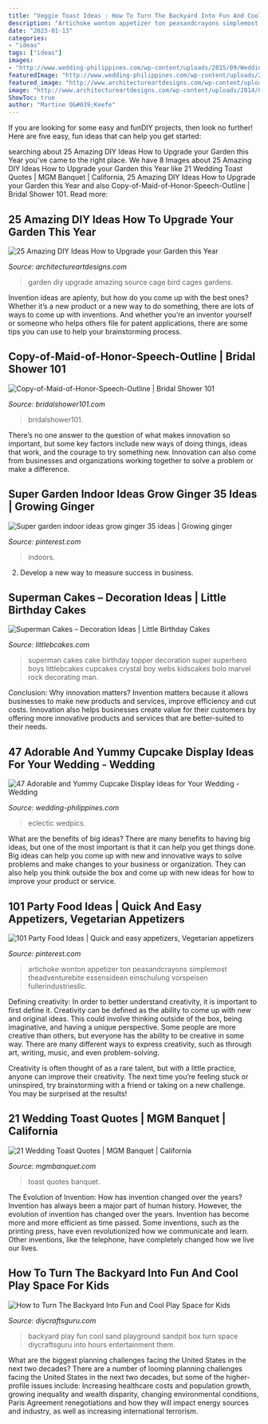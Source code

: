 ```yaml
---
title: "Veggie Toast Ideas : How To Turn The Backyard Into Fun And Cool Play Space For Kids"
description: "Artichoke wonton appetizer ton peasandcrayons simplemost theadventurebite essensideen einschulung vorspeisen fullerindustriesllc"
date: "2023-01-13"
categories:
- "ideas"
tags: ["ideas"]
images:
- "http://www.wedding-philippines.com/wp-content/uploads/2015/09/Wedding-Philippines-47-Adorable-and-Yummy-Cupcake-Display-Ideas-for-Your-Wedding-Bar-Buffet-Food-29.jpg"
featuredImage: "http://www.wedding-philippines.com/wp-content/uploads/2015/09/Wedding-Philippines-47-Adorable-and-Yummy-Cupcake-Display-Ideas-for-Your-Wedding-Bar-Buffet-Food-29.jpg"
featured_image: "http://www.architectureartdesigns.com/wp-content/uploads/2014/02/1430.jpg"
image: "http://www.architectureartdesigns.com/wp-content/uploads/2014/02/1430.jpg"
ShowToc: true
author: "Martine O&#039;Keefe"
---
```



If you are looking for some easy and funDIY projects, then look no further! Here are five easy, fun ideas that can help you get started: 

	

		
searching about 25 Amazing DIY Ideas How to Upgrade your Garden this Year you've came to the right place. We have 8 Images about 25 Amazing DIY Ideas How to Upgrade your Garden this Year like 21 Wedding Toast Quotes | MGM Banquet | California, 25 Amazing DIY Ideas How to Upgrade your Garden this Year and also Copy-of-Maid-of-Honor-Speech-Outline | Bridal Shower 101. Read more:
		
    
## 25 Amazing DIY Ideas How To Upgrade Your Garden This Year

<img loading=lazy src="http://www.architectureartdesigns.com/wp-content/uploads/2014/02/1430.jpg" onerror="this.onerror=null;this.src='https://tse1.mm.bing.net/th?id=OIP.Wohxblskq_Y4W8YimXKZygHaJ2&amp;pid=15.1';" alt="25 Amazing DIY Ideas How to Upgrade your Garden this Year">

_Source: architectureartdesigns.com_

>garden diy upgrade amazing source cage bird cages gardens. 

	

Invention ideas are aplenty, but how do you come up with the best ones? Whether it’s a new product or a new way to do something, there are lots of ways to come up with inventions. And whether you’re an inventor yourself or someone who helps others file for patent applications, there are some tips you can use to help your brainstorming process.

    
## Copy-of-Maid-of-Honor-Speech-Outline | Bridal Shower 101

<img loading=lazy src="https://bridalshower101.com/wp-content/uploads/2021/05/Copy-of-Maid-of-Honor-Speech-Outline.png" onerror="this.onerror=null;this.src='https://tse3.mm.bing.net/th?id=OIP.F7yjCEhDsOFOSdeciJvtMAHaLH&amp;pid=15.1';" alt="Copy-of-Maid-of-Honor-Speech-Outline | Bridal Shower 101">

_Source: bridalshower101.com_

>bridalshower101. 

	

There’s no one answer to the question of what makes innovation so important, but some key factors include new ways of doing things, ideas that work, and the courage to try something new. Innovation can also come from businesses and organizations working together to solve a problem or make a difference.

    
## Super Garden Indoor Ideas Grow Ginger 35 Ideas | Growing Ginger

<img loading=lazy src="https://i.pinimg.com/736x/fc/6c/03/fc6c037a53fe99306f27228bbc8fc629.jpg" onerror="this.onerror=null;this.src='https://tse4.mm.bing.net/th?id=OIP.0z7vWfSwy9v5e9HOOXmaTAAAAA&amp;pid=15.1';" alt="Super garden indoor ideas grow ginger 35 ideas | Growing ginger">

_Source: pinterest.com_

>indoors. 

	

2. Develop a new way to measure success in business.

    
## Superman Cakes – Decoration Ideas | Little Birthday Cakes

<img loading=lazy src="https://www.littlebcakes.com/wp-content/uploads/2013/08/Superman-Cake-Topper.jpg" onerror="this.onerror=null;this.src='https://tse2.mm.bing.net/th?id=OIP.A5VfUl-d7-FlVCWeT4fLIAHaJ3&amp;pid=15.1';" alt="Superman Cakes – Decoration Ideas | Little Birthday Cakes">

_Source: littlebcakes.com_

>superman cakes cake birthday topper decoration super superhero boys littlebcakes cupcakes crystal boy webs kidscakes bolo marvel rock decorating man. 

	

Conclusion: Why innovation matters?
Invention matters because it allows businesses to make new products and services, improve efficiency and cut costs. Innovation also helps businesses create value for their customers by offering more innovative products and services that are better-suited to their needs.

    
## 47 Adorable And Yummy Cupcake Display Ideas For Your Wedding - Wedding

<img loading=lazy src="http://www.wedding-philippines.com/wp-content/uploads/2015/09/Wedding-Philippines-47-Adorable-and-Yummy-Cupcake-Display-Ideas-for-Your-Wedding-Bar-Buffet-Food-29.jpg" onerror="this.onerror=null;this.src='https://tse1.mm.bing.net/th?id=OIP.sStVBsMnPF0CX1gEnakF8gHaLH&amp;pid=15.1';" alt="47 Adorable and Yummy Cupcake Display Ideas for Your Wedding - Wedding">

_Source: wedding-philippines.com_

>eclectic wedpics. 

	

What are the benefits of big ideas?
There are many benefits to having big ideas, but one of the most important is that it can help you get things done. Big ideas can help you come up with new and innovative ways to solve problems and make changes to your business or organization. They can also help you think outside the box and come up with new ideas for how to improve your product or service.

    
## 101 Party Food Ideas | Quick And Easy Appetizers, Vegetarian Appetizers

<img loading=lazy src="https://i.pinimg.com/736x/4c/81/8d/4c818de24684c0475c3014fef033b133.jpg" onerror="this.onerror=null;this.src='https://tse3.mm.bing.net/th?id=OIP.fU2nplJJZarXP6KhpeTiNAHaLG&amp;pid=15.1';" alt="101 Party Food Ideas | Quick and easy appetizers, Vegetarian appetizers">

_Source: pinterest.com_

>artichoke wonton appetizer ton peasandcrayons simplemost theadventurebite essensideen einschulung vorspeisen fullerindustriesllc. 

	

Defining creativity:
In order to better understand creativity, it is important to first define it. Creativity can be defined as the ability to come up with new and original ideas. This could involve thinking outside of the box, being imaginative, and having a unique perspective.
Some people are more creative than others, but everyone has the ability to be creative in some way. There are many different ways to express creativity, such as through art, writing, music, and even problem-solving.

Creativity is often thought of as a rare talent, but with a little practice, anyone can improve their creativity. The next time you’re feeling stuck or uninspired, try brainstorming with a friend or taking on a new challenge. You may be surprised at the results!

    
## 21 Wedding Toast Quotes | MGM Banquet | California

<img loading=lazy src="http://mgmbanquet.com/wp-content/uploads/2019/07/wedding-toast-quotes.jpg" onerror="this.onerror=null;this.src='https://tse1.mm.bing.net/th?id=OIP.Rh-H4bldkG9JkqFqgw1RKQHaE8&amp;pid=15.1';" alt="21 Wedding Toast Quotes | MGM Banquet | California">

_Source: mgmbanquet.com_

>toast quotes banquet. 

	

The Evolution of Invention: How has invention changed over the years?
Invention has always been a major part of human history. However, the evolution of invention has changed over the years. Invention has become more and more efficient as time passed. Some inventions, such as the printing press, have even revolutionized how we communicate and learn. Other inventions, like the telephone, have completely changed how we live our lives.

    
## How To Turn The Backyard Into Fun And Cool Play Space For Kids

<img loading=lazy src="https://www.diycraftsguru.com/wp-content/uploads/2016/04/04-kids-backyard-playground.jpg" onerror="this.onerror=null;this.src='https://tse2.mm.bing.net/th?id=OIP.7OwUYE4sBV6lZtcy5vCrqwHaJ4&amp;pid=15.1';" alt="How to Turn The Backyard Into Fun and Cool Play Space for Kids">

_Source: diycraftsguru.com_

>backyard play fun cool sand playground sandpit box turn space diycraftsguru into hours entertainment them. 

	

What are the biggest planning challenges facing the United States in the next two decades?
There are a number of looming planning challenges facing the United States in the next two decades, but some of the higher-profile issues include: Increasing healthcare costs and population growth, growing inequality and wealth disparity, changing environmental conditions, Paris Agreement renegotiations and how they will impact energy sources and industry, as well as increasing international terrorism.


